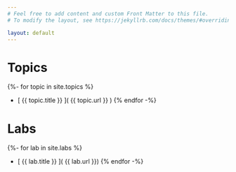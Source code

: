 ```yaml
---
# Feel free to add content and custom Front Matter to this file.
# To modify the layout, see https://jekyllrb.com/docs/themes/#overriding-theme-defaults

layout: default
---
```


# Topics

{%- for topic in site.topics %}
   * [ {{ topic.title }} ]( {{ topic.url }} )
{% endfor -%}

# Labs

{%- for lab in site.labs %}
   * [ {{ lab.title }} ]( {{ lab.url }})
{% endfor -%}
